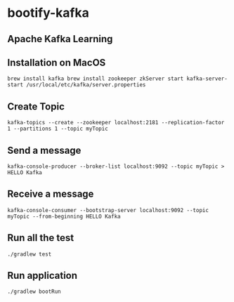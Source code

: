 # bootify-kafka

## Apache Kafka Learning

## Installation on MacOS

`
brew install kafka
brew install zookeeper
zkServer start
kafka-server-start /usr/local/etc/kafka/server.properties
`

## Create Topic

`
kafka-topics --create --zookeeper localhost:2181 --replication-factor 1 --partitions 1 --topic myTopic
`

## Send a message
`
kafka-console-producer --broker-list localhost:9092 --topic myTopic > HELLO Kafka
`

## Receive a message
`
kafka-console-consumer --bootstrap-server localhost:9092 --topic myTopic --from-beginning HELLO Kafka
`

## Run all the test 

`
./gradlew test
`

## Run application
`
./gradlew bootRun
`
